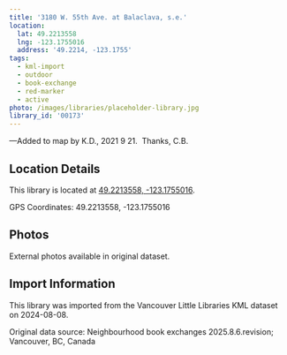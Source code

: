 ```yaml
---
title: '3180 W. 55th Ave. at Balaclava, s.e.'
location:
  lat: 49.2213558
  lng: -123.1755016
  address: '49.2214, -123.1755'
tags:
  - kml-import
  - outdoor
  - book-exchange
  - red-marker
  - active
photo: /images/libraries/placeholder-library.jpg
library_id: '00173'
---
```

—Added to map by K.D., 2021 9 21.  Thanks, C.B.

## Location Details

This library is located at [49.2213558, -123.1755016](https://www.google.com/maps?q=49.2213558,-123.1755016).

GPS Coordinates: 49.2213558, -123.1755016

## Photos

External photos available in original dataset.

## Import Information

This library was imported from the Vancouver Little Libraries KML dataset on 2024-08-08.

Original data source: Neighbourhood book exchanges 2025.8.6.revision; Vancouver, BC, Canada
